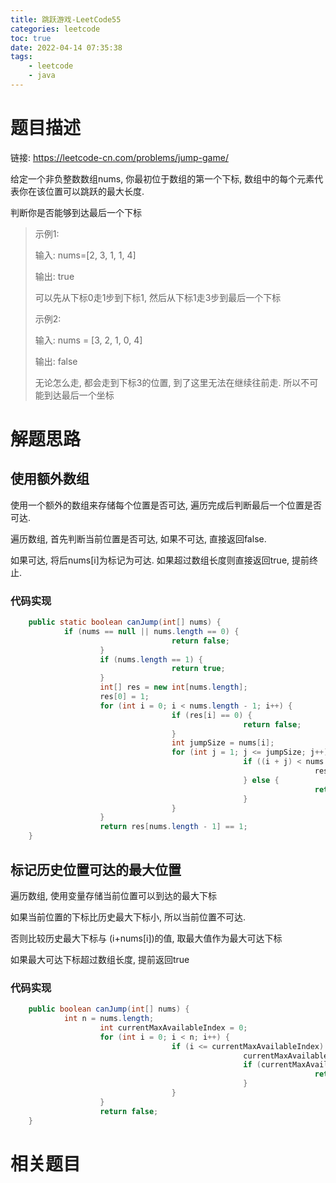 ```yaml
---
title: 跳跃游戏-LeetCode55
categories: leetcode
toc: true
date: 2022-04-14 07:35:38
tags:
	- leetcode
	- java
---
```


# 题目描述

链接: https://leetcode-cn.com/problems/jump-game/

给定一个非负整数数组nums, 你最初位于数组的第一个下标, 数组中的每个元素代表你在该位置可以跳跃的最大长度.

判断你是否能够到达最后一个下标

> 示例1:
>
> 输入: nums=[2, 3, 1, 1, 4]
>
> 输出: true
>
> 可以先从下标0走1步到下标1,  然后从下标1走3步到最后一个下标
>
> 示例2:
>
> 输入: nums = [3, 2, 1, 0, 4]
>
> 输出: false
>
> 无论怎么走, 都会走到下标3的位置, 到了这里无法在继续往前走. 所以不可能到达最后一个坐标

<!--more-->

# 解题思路

## 使用额外数组

使用一个额外的数组来存储每个位置是否可达, 遍历完成后判断最后一个位置是否可达.

遍历数组, 首先判断当前位置是否可达, 如果不可达, 直接返回false.

如果可达, 将后nums[i]为标记为可达. 如果超过数组长度则直接返回true, 提前终止.

### 代码实现

```java
	public static boolean canJump(int[] nums) {
		    if (nums == null || nums.length == 0) {
		    		    			return false;
				    }
				    if (nums.length == 1) {
		    		    			return true;
		    		}
				    int[] res = new int[nums.length];
				    res[0] = 1;
				    for (int i = 0; i < nums.length - 1; i++) {
							        if (res[i] == 0) {
		    		    		    				return false;
		    		    			}
							        int jumpSize = nums[i];
							        for (int j = 1; j <= jumpSize; j++) {
								        		    if ((i + j) < nums.length) {
									        		    		    res[i + j] = 1;
				        		    				} else {
				        		    		    					return true;
								        		    }
		    					    }
				    }
				    return res[nums.length - 1] == 1;
	}

```

## 标记历史位置可达的最大位置

遍历数组, 使用变量存储当前位置可以到达的最大下标

如果当前位置的下标比历史最大下标小, 所以当前位置不可达.

否则比较历史最大下标与 (i+nums[i])的值, 取最大值作为最大可达下标

如果最大可达下标超过数组长度, 提前返回true

### 代码实现

```java
	public boolean canJump(int[] nums) {
		    int n = nums.length;
				    int currentMaxAvailableIndex = 0;
				    for (int i = 0; i < n; i++) {
					    		    if (i <= currentMaxAvailableIndex) {
						    		    		    currentMaxAvailableIndex = Math.max(currentMaxAvailableIndex, i + nums[i]);
		    		    		    				if (currentMaxAvailableIndex >= n - 1) {
							    		    		    		    return true;
		    		    		    				}
		    		    			}
		    		}
		    		return false;
	}
```

# 相关题目

